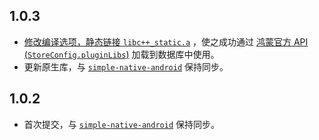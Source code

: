 ## 1.0.3

- [修改编译选项，静态链接 `libc++_static.a`](https://developer.huawei.com/consumer/cn/doc/harmonyos-guides-V5/build-with-ndk-overview-V5) ，使之成功通过 [鸿蒙官方 API (`StoreConfig.pluginLibs`)](https://developer.huawei.com/consumer/cn/doc/harmonyos-references-V5/js-apis-data-relationalstore-V5#storeconfig)
加载到数据库中使用。
- 更新原生库，与 [`simple-native-android`](https://github.com/SageMik/simple-native-android/tree/v1.0.3) 保持同步。

## 1.0.2

- 首次提交，与 [`simple-native-android`](https://github.com/SageMik/simple-native-android/tree/v1.0.2) 保持同步。